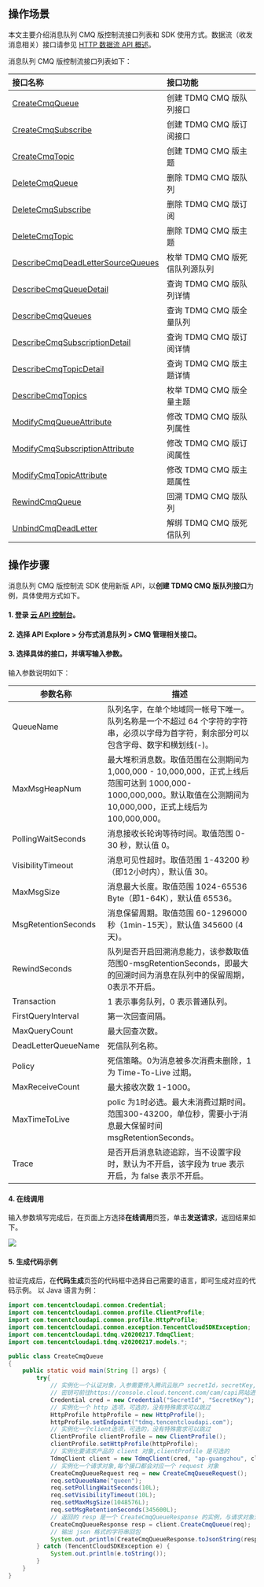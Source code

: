 ## 操作场景
本文主要介绍消息队列 CMQ 版控制流接口列表和 SDK 使用方式。数据流（收发消息相关）接口请参见 [HTTP 数据流 API 概述](https://cloud.tencent.com/document/product/1496/61039)。

消息队列 CMQ 版控制流接口列表如下：

| 接口名称                                                     | 接口功能                       |
| :----------------------------------------------------------- | :----------------------------- |
| [CreateCmqQueue](https://cloud.tencent.com/document/api/1179/55917) | 创建 TDMQ CMQ 版队列接口       |
| [CreateCmqSubscribe](https://cloud.tencent.com/document/api/1179/55916) | 创建 TDMQ CMQ 版订阅接口       |
| [CreateCmqTopic](https://cloud.tencent.com/document/api/1179/55915) | 创建 TDMQ CMQ 版主题           |
| [DeleteCmqQueue](https://cloud.tencent.com/document/api/1179/55914) | 删除 TDMQ CMQ 版队列           |
| [DeleteCmqSubscribe](https://cloud.tencent.com/document/api/1179/55913) | 删除 TDMQ CMQ 版订阅           |
| [DeleteCmqTopic](https://cloud.tencent.com/document/api/1179/55912) | 删除 TDMQ CMQ 版主题           |
| [DescribeCmqDeadLetterSourceQueues](https://cloud.tencent.com/document/api/1179/55911) | 枚举 TDMQ CMQ 版死信队列源队列 |
| [DescribeCmqQueueDetail](https://cloud.tencent.com/document/api/1179/55910) | 查询 TDMQ CMQ 版队列详情       |
| [DescribeCmqQueues](https://cloud.tencent.com/document/api/1179/55909) | 查询 TDMQ CMQ 版全量队列       |
| [DescribeCmqSubscriptionDetail](https://cloud.tencent.com/document/api/1179/55908) | 查询 TDMQ CMQ 版订阅详情       |
| [DescribeCmqTopicDetail](https://cloud.tencent.com/document/api/1179/55907) | 查询 TDMQ CMQ 版主题详情       |
| [DescribeCmqTopics](https://cloud.tencent.com/document/api/1179/55906) | 枚举 TDMQ CMQ 版全量主题       |
| [ModifyCmqQueueAttribute](https://cloud.tencent.com/document/api/1179/55905) | 修改 TDMQ CMQ 版队列属性       |
| [ModifyCmqSubscriptionAttribute](https://cloud.tencent.com/document/api/1179/55904) | 修改 TDMQ CMQ 版订阅属性       |
| [ModifyCmqTopicAttribute](https://cloud.tencent.com/document/api/1179/55903) | 修改 TDMQ CMQ 版主题属性       |
| [RewindCmqQueue](https://cloud.tencent.com/document/api/1179/55902) | 回溯 TDMQ CMQ 版队列           |
| [UnbindCmqDeadLetter](https://cloud.tencent.com/document/api/1179/55901) | 解绑 TDMQ CMQ 版死信队列       |


## 操作步骤
消息队列 CMQ 版控制流 SDK 使用新版 API，以**创建 TDMQ CMQ 版队列接口**为例，具体使用方式如下。



#### 1. 登录 [云 API 控制台](https://console.cloud.tencent.com/api/explorer)。

#### 2. 选择 **API Explore** > **分布式消息队列** > **CMQ 管理相关接口**。

#### 3. 选择具体的接口，并填写输入参数。
输入参数说明如下：

| 参数名称            | 描述                                                         |
| ------------------- | ------------------------------------------------------------ |
| QueueName           | 队列名字，在单个地域同一帐号下唯一。队列名称是一个不超过 64 个字符的字符串，必须以字母为首字符，剩余部分可以包含字母、数字和横划线(-)。 |
| MaxMsgHeapNum       | 最大堆积消息数。取值范围在公测期间为 1,000,000 - 10,000,000，正式上线后范围可达到 1000,000-1000,000,000。默认取值在公测期间为 10,000,000，正式上线后为 100,000,000。 |
| PollingWaitSeconds  | 消息接收长轮询等待时间。取值范围 0-30 秒，默认值 0。         |
| VisibilityTimeout   | 消息可见性超时。取值范围 1-43200 秒（即12小时内），默认值 30。 |
| MaxMsgSize          | 消息最大长度。取值范围 1024-65536 Byte（即1-64K），默认值 65536。 |
| MsgRetentionSeconds | 消息保留周期。取值范围 60-1296000 秒（1min-15天），默认值 345600 (4 天)。 |
| RewindSeconds       | 队列是否开启回溯消息能力，该参数取值范围0-msgRetentionSeconds，即最大的回溯时间为消息在队列中的保留周期，0表示不开启。 |
| Transaction         | 1 表示事务队列，0 表示普通队列。                             |
| FirstQueryInterval  | 第一次回查间隔。                                             |
| MaxQueryCount       | 最大回查次数。                                               |
| DeadLetterQueueName | 死信队列名称。                                               |
| Policy              | 死信策略。0为消息被多次消费未删除，1为 Time-To-Live 过期。   |
| MaxReceiveCount     | 最大接收次数 1-1000。                                        |
| MaxTimeToLive       | polic 为1时必选。最大未消费过期时间。范围300-43200，单位秒，需要小于消息最大保留时间msgRetentionSeconds。 |
| Trace               | 是否开启消息轨迹追踪，当不设置字段时，默认为不开启，该字段为 true 表示开启，为 false  表示不开启。 |

#### 4. 在线调用

输入参数填写完成后，在页面上方选择**在线调用**页签，单击**发送请求**，返回结果如下。

![](https://qcloudimg.tencent-cloud.cn/raw/cdb47132f961ffbb7573417b905db6a4.png)

#### 5. 生成代码示例

验证完成后，在**代码生成**页签的代码框中选择自己需要的语言，即可生成对应的代码示例。
以 Java 语言为例：

```java
import com.tencentcloudapi.common.Credential;
import com.tencentcloudapi.common.profile.ClientProfile;
import com.tencentcloudapi.common.profile.HttpProfile;
import com.tencentcloudapi.common.exception.TencentCloudSDKException;
import com.tencentcloudapi.tdmq.v20200217.TdmqClient;
import com.tencentcloudapi.tdmq.v20200217.models.*;

public class CreateCmqQueue
{
    public static void main(String [] args) {
        try{
            // 实例化一个认证对象，入参需要传入腾讯云账户 secretId，secretKey,此处还需注意密钥对的保密
            // 密钥可前往https://console.cloud.tencent.com/cam/capi网站进行获取
            Credential cred = new Credential("SecretId", "SecretKey");
            // 实例化一个 http 选项，可选的，没有特殊需求可以跳过
            HttpProfile httpProfile = new HttpProfile();
            httpProfile.setEndpoint("tdmq.tencentcloudapi.com");
            // 实例化一个client选项，可选的，没有特殊需求可以跳过
            ClientProfile clientProfile = new ClientProfile();
            clientProfile.setHttpProfile(httpProfile);
            // 实例化要请求产品的 client 对象,clientProfile 是可选的
            TdmqClient client = new TdmqClient(cred, "ap-guangzhou", clientProfile);
            // 实例化一个请求对象,每个接口都会对应一个 request 对象
            CreateCmqQueueRequest req = new CreateCmqQueueRequest();
            req.setQueueName("queen");
            req.setPollingWaitSeconds(10L);
            req.setVisibilityTimeout(10L);
            req.setMaxMsgSize(1048576L);
            req.setMsgRetentionSeconds(345600L);
            // 返回的 resp 是一个 CreateCmqQueueResponse 的实例，与请求对象对应
            CreateCmqQueueResponse resp = client.CreateCmqQueue(req);
            // 输出 json 格式的字符串回包
            System.out.println(CreateCmqQueueResponse.toJsonString(resp));
        } catch (TencentCloudSDKException e) {
            System.out.println(e.toString());
        }
    }
}
```

